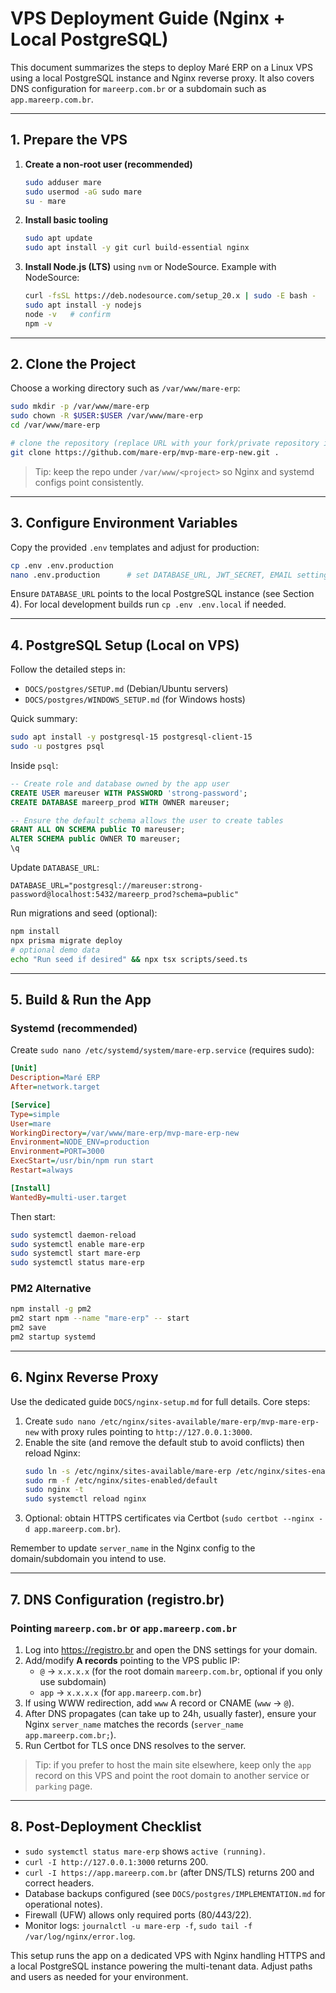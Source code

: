 # VPS Deployment Guide (Nginx + Local PostgreSQL)

This document summarizes the steps to deploy Maré ERP on a Linux VPS using a local PostgreSQL instance and Nginx reverse proxy. It also covers DNS configuration for `mareerp.com.br` or a subdomain such as `app.mareerp.com.br`.

---

## 1. Prepare the VPS

1. **Create a non-root user (recommended)**
   ```bash
   sudo adduser mare
   sudo usermod -aG sudo mare
   su - mare
   ```
2. **Install basic tooling**
   ```bash
   sudo apt update
   sudo apt install -y git curl build-essential nginx
   ```
3. **Install Node.js (LTS)** using `nvm` or NodeSource. Example with NodeSource:
   ```bash
   curl -fsSL https://deb.nodesource.com/setup_20.x | sudo -E bash -
   sudo apt install -y nodejs
   node -v   # confirm
   npm -v
   ```

---

## 2. Clone the Project

Choose a working directory such as `/var/www/mare-erp`:

```bash
sudo mkdir -p /var/www/mare-erp
sudo chown -R $USER:$USER /var/www/mare-erp
cd /var/www/mare-erp

# clone the repository (replace URL with your fork/private repository if needed)
git clone https://github.com/mare-erp/mvp-mare-erp-new.git .
```

> Tip: keep the repo under `/var/www/<project>` so Nginx and systemd configs point consistently.

---

## 3. Configure Environment Variables

Copy the provided `.env` templates and adjust for production:

```bash
cp .env .env.production
nano .env.production      # set DATABASE_URL, JWT_SECRET, EMAIL settings, etc.
```

Ensure `DATABASE_URL` points to the local PostgreSQL instance (see Section 4). For local development builds run `cp .env .env.local` if needed.

---

## 4. PostgreSQL Setup (Local on VPS)

Follow the detailed steps in:
- `DOCS/postgres/SETUP.md` (Debian/Ubuntu servers)
- `DOCS/postgres/WINDOWS_SETUP.md` (for Windows hosts)

Quick summary:
```bash
sudo apt install -y postgresql-15 postgresql-client-15
sudo -u postgres psql
```
Inside `psql`:
```sql
-- Create role and database owned by the app user
CREATE USER mareuser WITH PASSWORD 'strong-password';
CREATE DATABASE mareerp_prod WITH OWNER mareuser;

-- Ensure the default schema allows the user to create tables
GRANT ALL ON SCHEMA public TO mareuser;
ALTER SCHEMA public OWNER TO mareuser;
\q
```
Update `DATABASE_URL`:
```
DATABASE_URL="postgresql://mareuser:strong-password@localhost:5432/mareerp_prod?schema=public"
```
Run migrations and seed (optional):
```bash
npm install
npx prisma migrate deploy
# optional demo data
echo "Run seed if desired" && npx tsx scripts/seed.ts
```

---

## 5. Build & Run the App

### Systemd (recommended)
Create `sudo nano /etc/systemd/system/mare-erp.service` (requires sudo):
```ini
[Unit]
Description=Maré ERP
After=network.target

[Service]
Type=simple
User=mare
WorkingDirectory=/var/www/mare-erp/mvp-mare-erp-new
Environment=NODE_ENV=production
Environment=PORT=3000
ExecStart=/usr/bin/npm run start
Restart=always

[Install]
WantedBy=multi-user.target
```
Then start:
```bash
sudo systemctl daemon-reload
sudo systemctl enable mare-erp
sudo systemctl start mare-erp
sudo systemctl status mare-erp
```

### PM2 Alternative
```bash
npm install -g pm2
pm2 start npm --name "mare-erp" -- start
pm2 save
pm2 startup systemd
```

---

## 6. Nginx Reverse Proxy

Use the dedicated guide `DOCS/nginx-setup.md` for full details. Core steps:

1. Create `sudo nano /etc/nginx/sites-available/mare-erp/mvp-mare-erp-new` with proxy rules pointing to `http://127.0.0.1:3000`.
2. Enable the site (and remove the default stub to avoid conflicts) then reload Nginx:
   ```bash
   sudo ln -s /etc/nginx/sites-available/mare-erp /etc/nginx/sites-enabled/
   sudo rm -f /etc/nginx/sites-enabled/default
   sudo nginx -t
   sudo systemctl reload nginx
   ```
3. Optional: obtain HTTPS certificates via Certbot (`sudo certbot --nginx -d app.mareerp.com.br`).

Remember to update `server_name` in the Nginx config to the domain/subdomain you intend to use.

---

## 7. DNS Configuration (registro.br)

### Pointing `mareerp.com.br` or `app.mareerp.com.br`
1. Log into https://registro.br and open the DNS settings for your domain.
2. Add/modify **A records** pointing to the VPS public IP:
   - `@`  → `x.x.x.x` (for the root domain `mareerp.com.br`, optional if you only use subdomain)
   - `app` → `x.x.x.x` (for `app.mareerp.com.br`)
3. If using WWW redirection, add `www` A record or CNAME (`www` → `@`).
4. After DNS propagates (can take up to 24h, usually faster), ensure your Nginx `server_name` matches the records (`server_name app.mareerp.com.br;`).
5. Run Certbot for TLS once DNS resolves to the server.

> Tip: if you prefer to host the main site elsewhere, keep only the `app` record on this VPS and point the root domain to another service or `parking` page.

---

## 8. Post-Deployment Checklist
- `sudo systemctl status mare-erp` shows `active (running)`.
- `curl -I http://127.0.0.1:3000` returns 200.
- `curl -I https://app.mareerp.com.br` (after DNS/TLS) returns 200 and correct headers.
- Database backups configured (see `DOCS/postgres/IMPLEMENTATION.md` for operational notes).
- Firewall (UFW) allows only required ports (80/443/22).
- Monitor logs: `journalctl -u mare-erp -f`, `sudo tail -f /var/log/nginx/error.log`.

This setup runs the app on a dedicated VPS with Nginx handling HTTPS and a local PostgreSQL instance powering the multi-tenant data. Adjust paths and users as needed for your environment.
